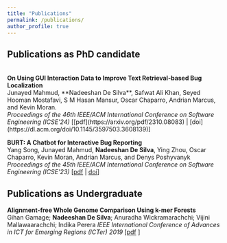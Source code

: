 ```yaml
---
title: "Publications"
permalink: /publications/
author_profile: true
---
```


## Publications as PhD candidate

<br>
<b>On Using GUI Interaction Data to Improve Text Retrieval-based Bug Localization</b><br>
Junayed Mahmud, **Nadeeshan De Silva**, Safwat Ali Khan, Seyed Hooman Mostafavi, S M Hasan Mansur, Oscar Chaparro, Andrian Marcus, and Kevin Moran.<br>
<i> Proceedings of the 46th IEEE/ACM International Conference on Software Engineering (ICSE'24)</i> [[pdf](https://arxiv.org/pdf/2310.08083) | [doi](https://dl.acm.org/doi/10.1145/3597503.3608139)]

<b>BURT: A Chatbot for Interactive Bug Reporting</b><br>
Yang Song, Junayed Mahmud, **Nadeeshan De Silva**, Ying Zhou, Oscar Chaparro, Kevin Moran, Andrian Marcus, and Denys Poshyvanyk
<i>Proceedings of the 45th IEEE/ACM International Conference on Software Engineering (ICSE'23)</i> [[pdf](https://arxiv.org/pdf/2302.06050) | [doi](https://dl.acm.org/doi/abs/10.1109/ICSE-Companion58688.2023.00048)]

## Publications as Undergraduate

<b>Alignment-free Whole Genome Comparison Using k-mer Forests</b><br>
Gihan Gamage; **Nadeeshan De Silva**; Anuradha Wickramarachchi; Vijini Mallawaarachchi; Indika Perera
<i>IEEE International Conference of Advances in ICT for Emerging Regions (ICTer) 2019</i> [[pdf](https://ngimhana.github.io/files/ojoepp1.pdf) ]